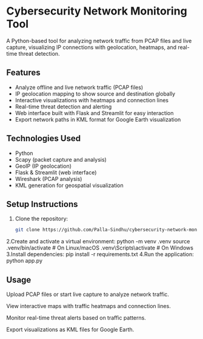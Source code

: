# Cybersecurity Network Monitoring Tool

A Python-based tool for analyzing network traffic from PCAP files and live capture, visualizing IP connections with geolocation, heatmaps, and real-time threat detection.

## Features

- Analyze offline and live network traffic (PCAP files)
- IP geolocation mapping to show source and destination globally
- Interactive visualizations with heatmaps and connection lines
- Real-time threat detection and alerting
- Web interface built with Flask and Streamlit for easy interaction
- Export network paths in KML format for Google Earth visualization

## Technologies Used

- Python
- Scapy (packet capture and analysis)
- GeoIP (IP geolocation)
- Flask & Streamlit (web interface)
- Wireshark (PCAP analysis)
- KML generation for geospatial visualization

## Setup Instructions

1. Clone the repository:
   ```bash
   git clone https://github.com/Palla-Sindhu/cybersecurity-network-monitor.git
2.Create and activate a virtual environment:
  python -m venv .venv
  source .venv/bin/activate      # On Linux/macOS
  .venv\Scripts\activate         # On Windows
3.Install dependencies:
  pip install -r requirements.txt
4.Run the application:
  python app.py
  
## Usage
  Upload PCAP files or start live capture to analyze network traffic.
  
  View interactive maps with traffic heatmaps and connection lines.
  
  Monitor real-time threat alerts based on traffic patterns.
  
  Export visualizations as KML files for Google Earth.

